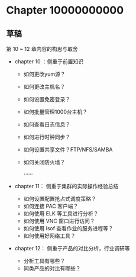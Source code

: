 # Chapter 10000000000

## 草稿

第 10 ~ 12 章内容的构思与取舍

- chapter 10 ：侧重于前置知识

  - 如何更改yum源？

  - 如何更改主机名？

  - 如何设置免密登录？

  - 如何批量管理1000台主机？

  - 如何查看日志信息？

  - 如何进行时钟同步？

  - 如何设置共享文件？FTP/NFS/SAMBA

  - 如何关闭防火墙？

    ······

- chapter 11： 侧重于集群的实际操作经验总结

  - 如何设置配置抢占式调度策略？
  - 如何连接 PAC 客户端？
  - 如何使用 ELK 等工具进行分析？
  - 如何使用 VNC 窗口进行访问？
  - 如何使用 lsof 查看作业的服务进程等？
  - 如何使用好网络工具？

- chapter 12： 侧重于产品的对比分析，行业调研等

  - 分析工具有哪些？
  - 同类产品的对比有哪些？



